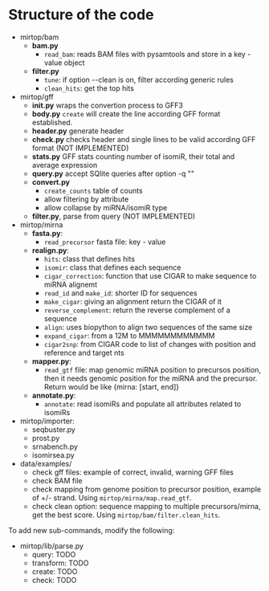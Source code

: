# Structure of the code

* mirtop/bam
  * __bam.py__ 
    * `read_bam`: reads BAM files with pysamtools and store in a key - value object
  * __filter.py__
    * `tune`: if option --clean is on, filter according generic rules
    * `clean_hits`: get the top hits
* mirtop/gff
  * __init.py__ wraps the convertion process to GFF3
  * __body.py__ `create` will create the line according GFF format established.
  * __header.py__ generate header
  * __check.py__ checks header and single lines to be valid according GFF format  (NOT IMPLEMENTED)
  * __stats.py__ GFF stats counting number of isomiR, their total and average expression
  * __query.py__ accept SQlite queries after option -q ""
  * __convert.py__
    * `create_counts` table of counts
    * allow filtering by attribute
    * allow collapse by miRNA/isomiR type
  * __filter.py__, parse from query (NOT IMPLEMENTED)
* mirtop/mirna
  * __fasta.py__: 
    * `read_precursor` fasta file: key - value
  * __realign.py__:
    * `hits`: class that defines hits
    * `isomir`: class that defines each sequence
    * `cigar_correction`: function that use CIGAR to make sequence to miRNA alignemt
    * `read_id` and `make_id`: shorter ID for sequences
    * `make_cigar`: giving an alignment return the CIGAR of it
    * `reverse_complement`: return the reverse complement of a sequence
    * `align`: uses biopython to align two sequences of the same size
    * `expand_cigar`: from a 12M to MMMMMMMMMMMM
    * `cigar2snp`: from CIGAR code to list of changes with position and reference and target nts
  * __mapper.py__: 
    * `read_gtf` file: map genomic miRNA position to precursos position, then it needs genomic position for the miRNA and the precursor. Return would be like {mirna: [start, end]}
  * __annotate.py__:
    * `annotate`: read isomiRs and populate all attributes related to isomiRs
 * mirtop/importer:
    * seqbuster.py
    * prost.py
    * srnabench.py
    * isomirsea.py
 * data/examples/
   * check gff files: example of correct, invalid, warning GFF files
   * check BAM file
   * check mapping from genome position to precursor position, example of +/- strand. Using `mirtop/mirna/map.read_gtf`.
   * check clean option: sequence mapping to multiple precursors/mirna, get the best score. Using `mirtop/bam/filter.clean_hits`.

To add new sub-commands, modify the following:

* mirtop/lib/parse.py
  * query: TODO
  * transform: TODO
  * create: TODO
  * check: TODO 
